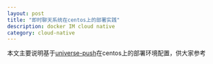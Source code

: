 ```yaml
---
layout: post
title: "即时聊天系统在centos上的部署实践"
description: docker IM cloud native
category: cloud-native
---
```


本文主要说明基于[universe-push](https://github.com/comsince/universe-push)在centos上的部署环境配置，供大家参考

